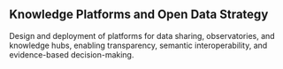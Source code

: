 ## Knowledge Platforms and Open Data Strategy 

Design and deployment of platforms for data sharing, observatories, and knowledge hubs, enabling transparency, semantic interoperability, and evidence-based decision-making.

